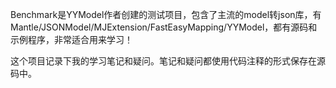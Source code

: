Benchmark是YYModel作者创建的测试项目，包含了主流的model转json库，有Mantle/JSONModel/MJExtension/FastEasyMapping/YYModel，都有源码和示例程序，非常适合用来学习！

这个项目记录下我的学习笔记和疑问。笔记和疑问都使用代码注释的形式保存在源码中。
